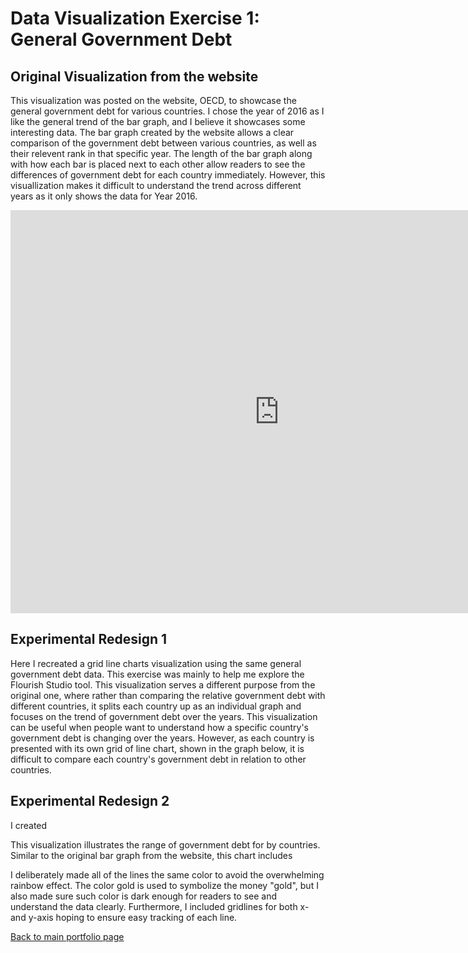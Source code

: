 # Data Visualization Exercise 1: General Government Debt
## Original Visualization from the website
This visualization was posted on the website, OECD, to showcase the general government debt for various countries. I chose the year of 2016 as I like the general trend of the bar graph, and I believe it showcases some interesting data. The bar graph created by the website allows a clear comparison of the government debt between various countries, as well as their relevent rank in that specific year. The length of the bar graph along with how each bar is placed next to each other allow readers to see the differences of government debt for each country immediately. However, this visuallization makes it difficult to understand the trend across different years as it only shows the data for Year 2016. 
<iframe src="https://data.oecd.org/chart/6gKv" width="860" height="645" style="border: 0" mozallowfullscreen="true" webkitallowfullscreen="true" allowfullscreen="true"><a href="https://data.oecd.org/chart/6gKv" target="_blank">OECD Chart: General government debt, Total, % of GDP, Annual, 2016</a></iframe>

## Experimental Redesign 1
Here I recreated a grid line charts visualization using the same general government debt data. This exercise was mainly to help me explore the Flourish Studio tool. This visualization serves a different purpose from the original one, where rather than comparing the relative government debt with different countries, it splits each country up as an individual graph and focuses on the trend of government debt over the years. This visualization can be useful when people want to understand how a specific country's government debt is changing over the years. However, as each country is presented with its own grid of line chart, shown in the graph below, it is difficult to compare each country's government debt in relation to other countries. 
<div class="flourish-embed flourish-chart" data-src="visualisation/5287101"><script src="https://public.flourish.studio/resources/embed.js"></script></div>

## Experimental Redesign 2
I created 

This visualization illustrates the range of government debt for by countries. Similar to the original bar graph from the website, this chart includes 

I deliberately made all of the lines the same color to avoid the overwhelming rainbow effect. The color gold is used to symbolize the money "gold", but I also made sure such color is dark enough for readers to see and understand the data clearly. Furthermore, I included gridlines for both x- and y-axis hoping to ensure easy tracking of each line. 

<div class="flourish-embed flourish-scatter" data-src="visualisation/5294484"><script src="https://public.flourish.studio/resources/embed.js"></script></div>


[Back to main portfolio page](/README.md)

